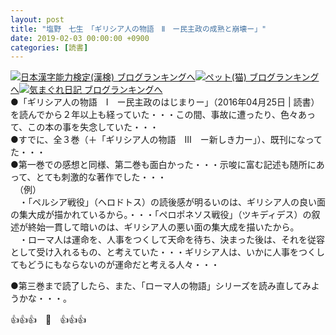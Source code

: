 ```yaml
---
layout: post
title: "塩野　七生　「ギリシア人の物語　Ⅱ　ー民主政の成熟と崩壊ー」"
date: 2019-02-03 00:00:00 +0900
categories: [読書]
---
```


[![](/syuusyuu9701/assets/images/塩野-七生-「ギリシア人の物語-ⅱ-ー民主政の成熟と崩壊ー」-br_c_3028_1.gif)](http://blog.with2.net/link.php?1659096:3028 "日本漢字能力検定(漢検) ブログランキングへ")[日本漢字能力検定(漢検) ブログランキングへ](http://blog.with2.net/link.php?1659096:3028)[![](/syuusyuu9701/assets/images/塩野-七生-「ギリシア人の物語-ⅱ-ー民主政の成熟と崩壊ー」-br_c_1348_1.gif)](http://blog.with2.net/link.php?1659096:1348 "ペット(猫) ブログランキングへ")[ペット(猫) ブログランキングへ](http://blog.with2.net/link.php?1659096:1348)[![](/syuusyuu9701/assets/images/塩野-七生-「ギリシア人の物語-ⅱ-ー民主政の成熟と崩壊ー」-br_c_9257_1.gif)](http://blog.with2.net/link.php?1659096:9257 "気まぐれ日記 ブログランキングへ")[気まぐれ日記 ブログランキングへ](http://blog.with2.net/link.php?1659096:9257)  
●「ギリシア人の物語　Ⅰ　ー民主政のはじまりー」（2016年04月25日 | 読書）を読んでから２年以上も経っていた・・・この間、事故に遭ったり、色々あって、この本の事を失念していた・・・  
●すでに、全３巻（＋「ギリシア人の物語　Ⅲ　ー新しき力ー」）、既刊になってた・・・  
●第一巻での感想と同様、第二巻も面白かった・・・示唆に富む記述も随所にあって、とても刺激的な著作でした・・・  
　（例）　  
　・「ペルシア戦役」（ヘロドトス）の読後感が明るいのは、ギリシア人の良い面の集大成が描かれているから。・・・「ペロポネソス戦役」（ツキディデス）の叙述が終始一貫して暗いのは、ギリシア人の悪い面の集大成を描いたから。  
　・ローマ人は運命を、人事をつくして天命を待ち、決まった後は、それを従容として受け入れるもの、と考えていた・・・ギリシア人は、いかに人事をつくしてもどうにもならないのが運命だと考える人々・・・  
  
●第三巻まで読了したら、また、「ローマ人の物語」シリーズを読み直してみようかな・・・。  
  
👍👍👍　🐖　👍👍👍  
  
  
  
  
  